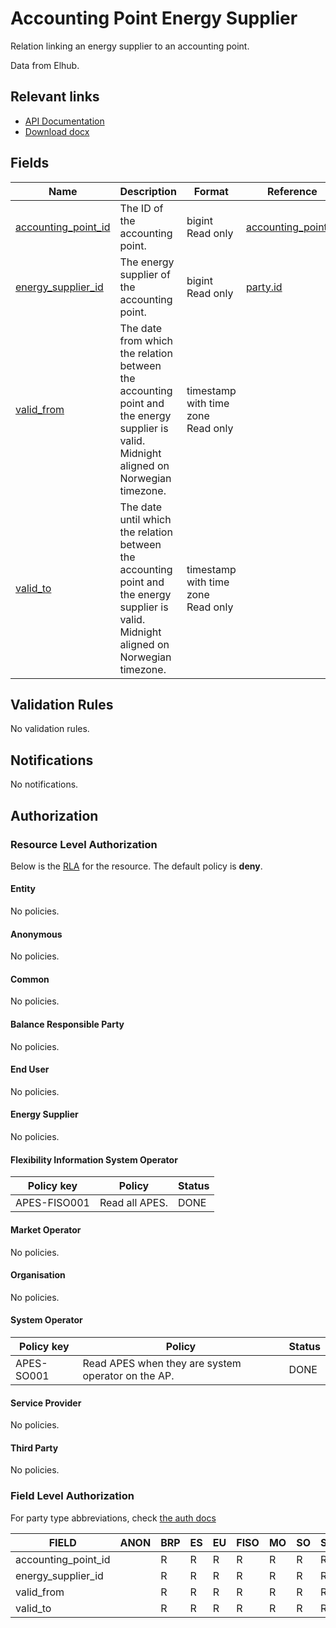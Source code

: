 # Accounting Point Energy Supplier

Relation linking an energy supplier to an accounting point.

Data from Elhub.

## Relevant links

* [API Documentation](../api/v0/index.html#/operations/list_accounting_point_energy_supplier)
* [Download docx](../download/accounting_point_energy_supplier.docx)

## Fields

| Name                                                                                          | Description                                                                                                                              | Format                                 | Reference                                           |
|-----------------------------------------------------------------------------------------------|------------------------------------------------------------------------------------------------------------------------------------------|----------------------------------------|-----------------------------------------------------|
| <a name="field-accounting_point_id" href="#field-accounting_point_id">accounting_point_id</a> | The ID of the accounting point.                                                                                                          | bigint<br/>Read only                   | [accounting_point.id](accounting_point.md#field-id) |
| <a name="field-energy_supplier_id" href="#field-energy_supplier_id">energy_supplier_id</a>    | The energy supplier of the accounting point.                                                                                             | bigint<br/>Read only                   | [party.id](party.md#field-id)                       |
| <a name="field-valid_from" href="#field-valid_from">valid_from</a>                            | The date from which the relation between the accounting point and the energy supplier is valid. Midnight aligned on Norwegian timezone.  | timestamp with time zone<br/>Read only |                                                     |
| <a name="field-valid_to" href="#field-valid_to">valid_to</a>                                  | The date until which the relation between the accounting point and the energy supplier is valid. Midnight aligned on Norwegian timezone. | timestamp with time zone<br/>Read only |                                                     |

## Validation Rules

No validation rules.

## Notifications

No notifications.

## Authorization

### Resource Level Authorization

Below is the [RLA](../technical/auth.md#resource-level-authorization-rla) for the
resource. The default policy is **deny**.

#### Entity

No policies.

#### Anonymous

No policies.

#### Common

No policies.

#### Balance Responsible Party

No policies.

#### End User

No policies.

#### Energy Supplier

No policies.

#### Flexibility Information System Operator

| Policy key    | Policy         | Status |
|---------------|----------------|--------|
| APES-FISO001  | Read all APES. | DONE   |

#### Market Operator

No policies.

#### Organisation

No policies.

#### System Operator

| Policy key | Policy                                             | Status |
|------------|----------------------------------------------------|--------|
| APES-SO001 | Read APES when they are system operator on the AP. | DONE   |

#### Service Provider

No policies.

#### Third Party

No policies.

### Field Level Authorization

For party type abbreviations, check [the auth docs](../technical/auth.md#party-market-actors)

| FIELD               | ANON | BRP | ES | EU | FISO | MO | SO | SP | TP | ORG |
|---------------------|------|-----|----|----|------|----|----|----|----|-----|
| accounting_point_id |      | R   | R  | R  | R    | R  | R  | R  | R  |     |
| energy_supplier_id  |      | R   | R  | R  | R    | R  | R  | R  | R  |     |
| valid_from          |      | R   | R  | R  | R    | R  | R  | R  | R  |     |
| valid_to            |      | R   | R  | R  | R    | R  | R  | R  | R  |     |

